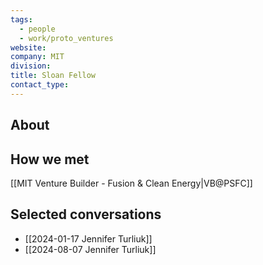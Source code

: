 ```yaml
---
tags:
  - people
  - work/proto_ventures
website: 
company: MIT
division: 
title: Sloan Fellow
contact_type:
---
```

## About


## How we met
[[MIT Venture Builder - Fusion & Clean Energy|VB@PSFC]]

## Selected conversations
- [[2024-01-17 Jennifer Turliuk]]
- [[2024-08-07 Jennifer Turliuk]]
